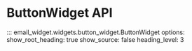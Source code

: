 # ButtonWidget API

::: email_widget.widgets.button_widget.ButtonWidget
    options:
        show_root_heading: true
        show_source: false
        heading_level: 3
